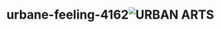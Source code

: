 # urbane-feeling-4162![URBAN ARTS](https://user-images.githubusercontent.com/107486727/212903436-43391521-ea7f-4a81-b64f-48331a269f68.png)
